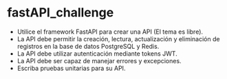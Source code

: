# fastAPI_challenge

- Utilice el framework FastAPI para crear una API (El tema es libre).
- La API debe permitir la creación, lectura, actualización y eliminación de registros en la base
de datos PostgreSQL y Redis.
- La API debe utilizar autenticación mediante tokens JWT.
- La API debe ser capaz de manejar errores y excepciones.
- Escriba pruebas unitarias para su API.
